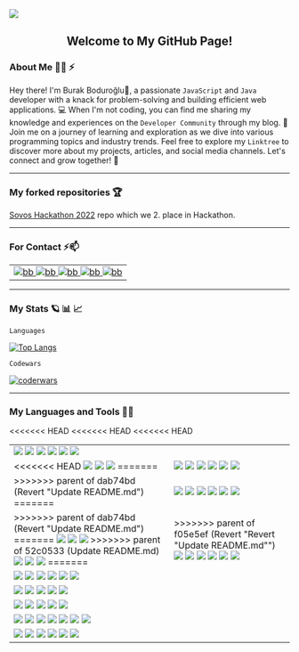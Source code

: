 <img src="https://media.giphy.com/headers/GitHub/w8ZJLtJbmuph.gif"/>

<div align="center"> 
<h2>Welcome to My GitHub Page!</h2>
</div>

### About Me :technologist: ⚡

Hey there! I'm Burak Boduroğlu👋, a passionate `JavaScript` and `Java` developer with a knack for problem-solving and building efficient web applications. 💻 When I'm not coding, you can find me sharing my knowledge and experiences on the `Developer Community` through my blog. 📝 Join me on a journey of learning and exploration as we dive into various programming topics and industry trends. Feel free to explore my `Linktree` to discover more about my projects, articles, and social media channels. Let's connect and grow together! 🚀

<hr>

### My forked repositories :trophy:

<a href="https://github.com/burakboduroglu/SovosHackathon2022"> Sovos Hackathon 2022</a> repo which we 2. place in Hackathon.

<hr>

### For Contact ⚡📫
<table>
    <tr>
      <td>
        <a href="https://linktr.ee/burakboduroglu" target="blank">
          <img src="https://img.shields.io/badge/linktree-39E09B?style=for-the-badge&logo=linktree&logoColor=white" alt="bb"/>
        </a>
        <a href="https://dev.to/burakboduroglu" target="blank">
          <img src="https://img.shields.io/badge/dev.to-0A0A0A?style=for-the-badge&logo=devdotto&logoColor=white" alt="bb"/>
        </a>
        <a href="https://www.hackerrank.com/burak_boduroglu?hr_r=1" target="blank">
          <img src="https://img.shields.io/badge/-Hackerrank-2EC866?style=for-the-badge&logo=HackerRank&logoColor=white" alt="bb"/>
        </a>
        <a href="https://www.codewars.com/users/burakboduroglu" target="blank">
          <img src="https://img.shields.io/badge/Codewars-B1361E?style=for-the-badge&logo=Codewars&logoColor=white" alt="bb"/>
        </a>
        <a href="https://leetcode.com/BurakBoduroglu/" target="blank">
          <img src="https://img.shields.io/badge/-LeetCode-FFA116?style=for-the-badge&logo=LeetCode&logoColor=black" alt="bb"/>
        </a>
      </td>
    </tr>
</table>
  
<hr>

### My Stats :ringed_planet: :bar_chart: :chart_with_upwards_trend:

`Languages`

[![Top Langs](https://github-readme-stats.vercel.app/api/top-langs/?username=burakboduroglu&layout=compact&theme=github_dark)](https://github.com/anuraghazra/github-readme-stats)

`Codewars`

<a href="https://www.codewars.com/users/burakboduroglu" target="blank">
  <img src="https://www.codewars.com/users/burakboduroglu/badges/small" alt="coderwars"/>
</a>

<hr>

### My Languages and Tools 🌱🔭

<div id="part-tech-tools">
  <table>
    <tr>
<<<<<<< HEAD
<<<<<<< HEAD
<<<<<<< HEAD
      <td>
        <img src="https://img.shields.io/badge/java-%23ED8B00.svg?style=for-the-badge&logo=openjdk&logoColor=white"/>
        <img src="https://img.shields.io/badge/spring-%236DB33F.svg?style=for-the-badge&logo=spring&logoColor=white"/>
        <img src="https://img.shields.io/badge/Hibernate-59666C?style=for-the-badge&logo=Hibernate&logoColor=white"/>
        <img src="https://img.shields.io/badge/javascript-%23323330.svg?style=for-the-badge&logo=javascript&logoColor=%23F7DF1E"/> 
        <img src="https://img.shields.io/badge/React-20232A?style=for-the-badge&logo=react&logoColor=61DAFB"/>
        <img src="https://img.shields.io/badge/postgres-%23316192.svg?style=for-the-badge&logo=postgresql&logoColor=white"/> 
      </td>
    </tr>
    <tr>
    <td>
<<<<<<< HEAD
        <img src="https://img.shields.io/badge/java-%23ED8B00.svg?style=for-the-badge&logo=openjdk&logoColor=white"/>
        <img src="https://img.shields.io/badge/spring-%236DB33F.svg?style=for-the-badge&logo=spring&logoColor=white"/>
        <img src="https://img.shields.io/badge/Hibernate-59666C?style=for-the-badge&logo=Hibernate&logoColor=white"/>
=======
    <td>
        <img src="https://img.shields.io/badge/node.js-6DA55F?style=for-the-badge&logo=node.js&logoColor=white"/>  
        <img src="https://img.shields.io/badge/express.js-%23404d59.svg?style=for-the-badge&logo=express&logoColor=%2361DAFB"/> 
        <img src="https://img.shields.io/badge/React-20232A?style=for-the-badge&logo=react&logoColor=61DAFB"/>
        <img src="https://img.shields.io/badge/.NET-512BD4?style=for-the-badge&logo=dotnet&logoColor=white"/>
        <img src="https://img.shields.io/badge/MongoDB-%234ea94b.svg?style=for-the-badge&logo=mongodb&logoColor=white"/>
        <img src="https://img.shields.io/badge/spring-%236DB33F.svg?style=for-the-badge&logo=spring&logoColor=white"/>
      </td>
    </tr>
    <tr>
      <td>
>>>>>>> parent of dab74bd (Revert "Update README.md")
=======
    <td>
        <img src="https://img.shields.io/badge/node.js-6DA55F?style=for-the-badge&logo=node.js&logoColor=white"/>  
        <img src="https://img.shields.io/badge/express.js-%23404d59.svg?style=for-the-badge&logo=express&logoColor=%2361DAFB"/> 
        <img src="https://img.shields.io/badge/React-20232A?style=for-the-badge&logo=react&logoColor=61DAFB"/>
        <img src="https://img.shields.io/badge/.NET-512BD4?style=for-the-badge&logo=dotnet&logoColor=white"/>
        <img src="https://img.shields.io/badge/MongoDB-%234ea94b.svg?style=for-the-badge&logo=mongodb&logoColor=white"/>
        <img src="https://img.shields.io/badge/spring-%236DB33F.svg?style=for-the-badge&logo=spring&logoColor=white"/>
      </td>
    </tr>
    <tr>
      <td>
>>>>>>> parent of dab74bd (Revert "Update README.md")
=======
        <img src="https://img.shields.io/badge/node.js-6DA55F?style=for-the-badge&logo=node.js&logoColor=white"/>  
        <img src="https://img.shields.io/badge/express.js-%23404d59.svg?style=for-the-badge&logo=express&logoColor=%2361DAFB"/>  
        <img src="https://img.shields.io/badge/MongoDB-%234ea94b.svg?style=for-the-badge&logo=mongodb&logoColor=white"/>
>>>>>>> parent of 52c0533 (Update README.md)
        <img src="https://img.shields.io/badge/css3-%231572B6.svg?style=for-the-badge&logo=css3&logoColor=white"/> 
        <img src="https://img.shields.io/badge/html5-%23E34F26.svg?style=for-the-badge&logo=html5&logoColor=white"/>  
        <img src="https://img.shields.io/badge/NPM-%23CB3837.svg?style=for-the-badge&logo=npm&logoColor=white"/>
=======
      <td>
>>>>>>> parent of f05e5ef (Revert "Revert "Update README.md"")
        <img src="https://img.shields.io/badge/java-%23ED8B00.svg?style=for-the-badge&logo=openjdk&logoColor=white"/>
        <img src="https://img.shields.io/badge/spring-%236DB33F.svg?style=for-the-badge&logo=spring&logoColor=white"/>
        <img src="https://img.shields.io/badge/Hibernate-59666C?style=for-the-badge&logo=Hibernate&logoColor=white"/>
        <img src="https://img.shields.io/badge/javascript-%23323330.svg?style=for-the-badge&logo=javascript&logoColor=%23F7DF1E"/> 
        <img src="https://img.shields.io/badge/React-20232A?style=for-the-badge&logo=react&logoColor=61DAFB"/>
        <img src="https://img.shields.io/badge/postgres-%23316192.svg?style=for-the-badge&logo=postgresql&logoColor=white"/> 
      </td>
    </tr>
    <tr>
    <td>
        <img src="https://img.shields.io/badge/node.js-6DA55F?style=for-the-badge&logo=node.js&logoColor=white"/>  
        <img src="https://img.shields.io/badge/express.js-%23404d59.svg?style=for-the-badge&logo=express&logoColor=%2361DAFB"/>  
        <img src="https://img.shields.io/badge/MongoDB-%234ea94b.svg?style=for-the-badge&logo=mongodb&logoColor=white"/>
        <img src="https://img.shields.io/badge/css3-%231572B6.svg?style=for-the-badge&logo=css3&logoColor=white"/> 
        <img src="https://img.shields.io/badge/html5-%23E34F26.svg?style=for-the-badge&logo=html5&logoColor=white"/>  
        <img src="https://img.shields.io/badge/NPM-%23CB3837.svg?style=for-the-badge&logo=npm&logoColor=white"/>
      </td>
    </tr>
    <td>
        <img src="https://img.shields.io/badge/-GraphQL-E10098?style=for-the-badge&logo=graphql&logoColor=white"/> 
        <img src="https://img.shields.io/badge/Visual%20Studio%20Code-0078d7.svg?style=for-the-badge&logo=visual-studio-code&logoColor=white"/>  
        <img src="https://img.shields.io/badge/github-%23121011.svg?style=for-the-badge&logo=github&logoColor=white"/>  
        <img src="https://img.shields.io/badge/docker-%230db7ed.svg?style=for-the-badge&logo=docker&logoColor=white"/>  
        <img src="https://img.shields.io/badge/git-%23F05033.svg?style=for-the-badge&logo=git&logoColor=white"/>  
      </td>
    </tr>
    <tr>
    <td>
        <img src="https://img.shields.io/badge/Postman-FF6C37?style=for-the-badge&logo=postman&logoColor=white"/> 
        <img src="https://img.shields.io/badge/-Swagger-%23Clojure?style=for-the-badge&logo=swagger&logoColor=white"/>  
        <img src="https://img.shields.io/badge/Render-%46E3B7.svg?style=for-the-badge&logo=render&logoColor=white"/>  
        <img src="https://img.shields.io/badge/bootstrap-%238511FA.svg?style=for-the-badge&logo=bootstrap&logoColor=white"/>  
        <img src="https://img.shields.io/badge/sqlite-%2307405e.svg?style=for-the-badge&logo=sqlite&logoColor=white"/>  
      </td>
    </tr>
    <tr>
    <td>
        <img src="https://img.shields.io/badge/python-3670A0?style=for-the-badge&logo=python&logoColor=ffdd54"/>  
        <img src="https://img.shields.io/badge/go-%2300ADD8.svg?style=for-the-badge&logo=go&logoColor=white"/>
        <img src="https://img.shields.io/badge/c%23-%23239120.svg?style=for-the-badge&logo=c-sharp&logoColor=white"/>  
        <img src="https://img.shields.io/badge/Canva-%2300C4CC.svg?style=for-the-badge&logo=Canva&logoColor=white"/>  
        <img src="https://img.shields.io/badge/figma-%23F24E1E.svg?style=for-the-badge&logo=figma&logoColor=white"/>  
        <img src="https://img.shields.io/badge/NODEMON-%23323330.svg?style=for-the-badge&logo=nodemon&logoColor=%BBDEAD"/>  
        <img src="https://img.shields.io/badge/Babel-F9DC3e?style=for-the-badge&logo=babel&logoColor=black"/>  
      </td>
    </tr>
    <tr>
    <td>
        <img src="https://img.shields.io/badge/Notion-%23000000.svg?style=for-the-badge&logo=notion&logoColor=white"/>
        <img src="https://img.shields.io/badge/heroku-%23430098.svg?style=for-the-badge&logo=heroku&logoColor=white"/> 
        <img src="https://img.shields.io/badge/bulma-00D0B1?style=for-the-badge&logo=bulma&logoColor=white"/> 
        <img src="https://img.shields.io/badge/flask-%23000.svg?style=for-the-badge&logo=flask&logoColor=white"/> 
        <img src="https://img.shields.io/badge/Vite-B73BFE?style=for-the-badge&logo=vite&logoColor=FFD62E"/>  
        <img src="https://img.shields.io/badge/markdown-%23000000.svg?style=for-the-badge&logo=markdown&logoColor=white"/> 
      </td>
    </tr>
    
  </table>

</div>


